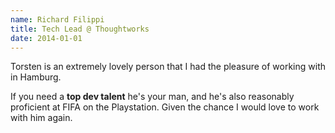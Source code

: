 ```yaml
---
name: Richard Filippi
title: Tech Lead @ Thoughtworks
date: 2014-01-01
---
```

Torsten is an extremely lovely person that I had the pleasure of working with 
in Hamburg.

If you need a **top dev talent** he's your man, and he's also reasonably 
proficient at FIFA on the Playstation. Given the chance I would love to work 
with him again.
